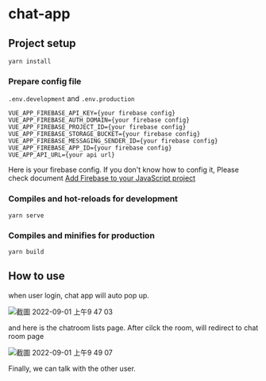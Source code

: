 # chat-app

## Project setup
```
yarn install
```
### Prepare config file

```.env.development``` and ```.env.production```

```
VUE_APP_FIREBASE_API_KEY={your firebase config}
VUE_APP_FIREBASE_AUTH_DOMAIN={your firebase config}
VUE_APP_FIREBASE_PROJECT_ID={your firebase config}
VUE_APP_FIREBASE_STORAGE_BUCKET={your firebase config}
VUE_APP_FIREBASE_MESSAGING_SENDER_ID={your firebase config}
VUE_APP_FIREBASE_APP_ID={your firebase config}
VUE_APP_API_URL={your api url}
```
Here is your firebase config.
If you don't know how to config it, Please check document [Add Firebase to your JavaScript project](https://firebase.google.com/docs/web/setup)



### Compiles and hot-reloads for development
```
yarn serve
```

### Compiles and minifies for production
```
yarn build
```


## How to use

when user login, chat app will auto pop up.


![截圖 2022-09-01 上午9 47 03](https://user-images.githubusercontent.com/18310281/187814801-bcfd73bb-d27a-4c2f-85de-06d57c8d07f0.png)



and here is the chatroom lists page. After cilck the room, will redirect to chat room page

![截圖 2022-09-01 上午9 49 07](https://user-images.githubusercontent.com/18310281/187815020-2c85c609-1f3d-4862-81d6-4e47dbcdf7d8.png)


Finally, we can talk with the other user.
